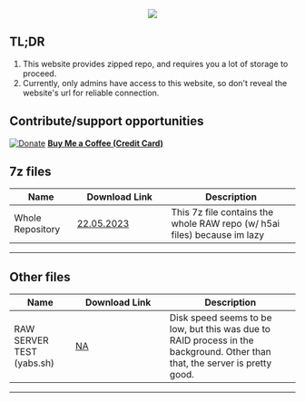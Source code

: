 <p align="center">
  <img src="https://ibdocsorg.github.io/new/favicon.png">
</p>

## TL;DR

1. This website provides zipped repo, and requires you a lot of storage to proceed.
2. Currently, only admins have access to this website, so don't reveal the website's url for reliable connection.

## Contribute/support opportunities

[![Donate](https://ibdocsorg.github.io/download_center/Quarter16.png)](https://buymeacoffee.com/ooof) **[Buy Me a Coffee (Credit Card)](https://buymeacoffee.com/ooof)**

## 7z files

|Name | <span style="display: inline-block; width:150px">Download Link</span> | Description | 
|--|--|--
| Whole Repository | [22.05.2023](https://f001.backblazeb2.com/file/EricZimmermanTools/AmcacheParser.zip) | This 7z file contains the whole RAW repo (w/ h5ai files) because im lazy

***

## Other files

|Name  |<span style="display: inline-block; width:150px">Download Link</span> | Description
|--|--|--
| RAW SERVER TEST (yabs.sh) | [NA](https://ibdocsorg.github.io/download_center/yabs_may20.txt) | Disk speed seems to be low, but this was due to RAID process in the background. Other than that, the server is pretty good.

***
